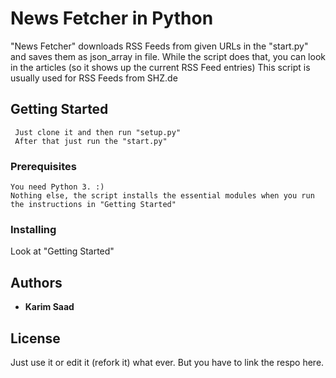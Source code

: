 # News Fetcher in Python

"News Fetcher" downloads RSS Feeds from given URLs in the "start.py" and saves them as json_array in file. 
While the script does that, you can look in the articles (so it shows up the current RSS Feed entries)
This script is usually used for RSS Feeds from SHZ.de

## Getting Started
```
 Just clone it and then run "setup.py"
 After that just run the "start.py"
```

### Prerequisites

```
You need Python 3. :) 
Nothing else, the script installs the essential modules when you run the instructions in "Getting Started"
```

### Installing

Look at "Getting Started"
 

## Authors

* **Karim Saad**

## License

Just use it or edit it (refork it) what ever.
But you have to link the respo here.
